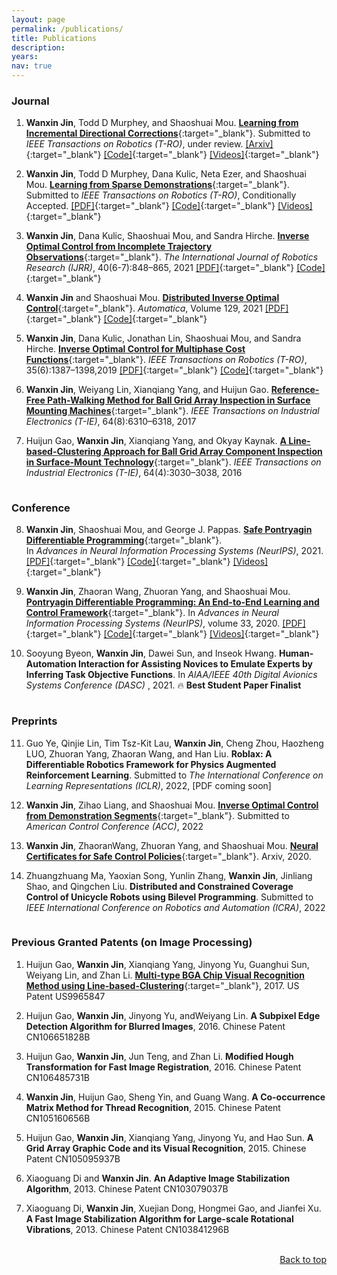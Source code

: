 ```yaml
---
layout: page
permalink: /publications/
title: Publications
description: 
years: 
nav: true
---
```


### Journal




1.   <b>Wanxin Jin</b>, Todd D Murphey, and Shaoshuai Mou. 
[<b>Learning from Incremental Directional Corrections</b>](https://arxiv.org/abs/2011.15014){:target="\_blank"}.
Submitted to _IEEE Transactions on Robotics (T-RO)_, under review.
[[Arxiv]](https://arxiv.org/abs/2011.15014){:target="_blank"} 
[[Code]](https://github.com/wanxinjin/Learning-from-Directional-Corrections){:target="_blank"} 
[[Videos]](../videos#SafePDP){:target="_blank"}




2. <b>Wanxin Jin</b>,  Todd D Murphey, Dana Kulic, Neta Ezer, and Shaoshuai Mou. 
[<b>Learning from Sparse Demonstrations</b>](https://arxiv.org/abs/2008.02159){:target="\_blank"}.
Submitted to _IEEE Transactions on Robotics (T-RO)_, Conditionally Accepted.
[[PDF]](https://arxiv.org/abs/2008.02159){:target="_blank"}
[[Code]](https://github.com/wanxinjin/Learning-from-Sparse-Demonstrations){:target="_blank"} 
[[Videos]](../videos#LFSD){:target="_blank"}



3.  <b>Wanxin Jin</b>, Dana Kulic, Shaoshuai Mou, and Sandra Hirche. 
[<b>Inverse Optimal Control from Incomplete Trajectory Observations</b>](https://journals.sagepub.com/doi/full/10.1177/0278364921996384){:target="_blank"}.
_The International Journal of Robotics Research (IJRR)_, 40(6-7):848–865, 2021
[[PDF]](https://journals.sagepub.com/doi/full/10.1177/0278364921996384){:target="_blank"} 
[[Code]](https://github.com/wanxinjin/IOC-from-Incomplete-Trajectory-Observations){:target="_blank"}


4. <b>Wanxin Jin</b> and Shaoshuai Mou. 
[<b>Distributed Inverse Optimal Control</b>](https://www.sciencedirect.com/science/article/abs/pii/S0005109821001783){:target="_blank"}.
_Automatica_, Volume 129, 2021
[[PDF]](https://www.sciencedirect.com/science/article/abs/pii/S0005109821001783){:target="_blank"} 
[[Code]](https://github.com/ZihaoLiang/Inverse-Optimal-Control-from-Demonstration-Segments){:target="_blank"}

5. <b>Wanxin Jin</b>, Dana Kulic, Jonathan  Lin, Shaoshuai Mou, and Sandra Hirche. 
[<b>Inverse Optimal Control for Multiphase Cost Functions</b>](https://ieeexplore.ieee.org/document/8778698){:target="\_blank"}. 
_IEEE Transactions on Robotics (T-RO)_, 35(6):1387–1398,2019
[[PDF]](https://ieeexplore.ieee.org/document/8778698){:target="_blank"} 
[[Code]](https://github.com/adaptivesystemslab/ioc){:target="_blank"}


6. <b>Wanxin Jin</b>, Weiyang Lin, Xianqiang Yang, and Huijun Gao. 
[<b>Reference-Free Path-Walking Method for Ball Grid Array Inspection in Surface Mounting Machines</b>](https://ieeexplore.ieee.org/document/7878575){:target="_blank"}. 
_IEEE Transactions on Industrial Electronics (T-IE)_,
64(8):6310–6318, 2017


7. Huijun Gao, <b>Wanxin Jin</b>, Xianqiang Yang, and Okyay Kaynak. [
<b>A Line-based-Clustering Approach for Ball Grid Array Component Inspection in Surface-Mount Technology</b>](https://ieeexplore.ieee.org/abstract/document/7795199){:target="_blank"}. 
_IEEE Transactions on Industrial
Electronics (T-IE)_, 64(4):3030–3038, 2016



<p style="margin-bottom:1.0cm; margin-left: 0.5cm"> </p>

### Conference

8. <b>Wanxin Jin</b>, Shaoshuai Mou, and George J. Pappas. 
[<b>Safe Pontryagin Differentiable Programming</b>](https://arxiv.org/abs/2105.14937){:target="\_blank"}.  
In _Advances in Neural Information Processing Systems (NeurIPS)_, 2021.
[[PDF]](https://arxiv.org/abs/2105.14937){:target="_blank"} 
[[Code]](https://github.com/wanxinjin/Safe-PDP){:target="_blank"}
[[Videos]](videos#SafePDP){:target="_blank"}



9. <b>Wanxin Jin</b>, Zhaoran Wang, Zhuoran Yang, and Shaoshuai Mou. 
[<b>Pontryagin Differentiable Programming: An End-to-End Learning and Control Framework</b>](https://arxiv.org/abs/1912.12970){:target="\_blank"}. In _Advances in Neural Information Processing Systems (NeurIPS)_, volume 33, 2020.
[[PDF]](https://papers.nips.cc/paper/2020/file/5a7b238ba0f6502e5d6be14424b20ded-Paper.pdf){:target="_blank"} 
[[Code]](https://github.com/wanxinjin/Pontryagin-Differentiable-Programming){:target="_blank"} 
[[Videos]](videos#PDP){:target="_blank"}


10. Sooyung Byeon, <b>Wanxin Jin</b>, Dawei Sun, and Inseok Hwang. 
<b>Human-Automation Interaction for Assisting Novices to Emulate Experts by Inferring Task Objective Functions</b>. 
In _AIAA/IEEE 40th Digital Avionics Systems Conference (DASC)_ , 2021. 🔥 **Best Student Paper Finalist** 


<p style="margin-bottom:1.0cm; margin-left: 0.5cm"> </p>

### Preprints

11. Guo Ye, Qinjie Lin, Tim Tsz-Kit Lau, <b>Wanxin Jin</b>, Cheng Zhou, Haozheng LUO, Zhuoran Yang,
Zhaoran Wang, and Han Liu. 
<b>Roblax: A Differentiable Robotics Framework for Physics Augmented Reinforcement Learning</b>. 
Submitted to _The International Conference on Learning Representations (ICLR)_,   2022, [PDF coming soon]

12. <b>Wanxin Jin</b>, Zihao Liang, and Shaoshuai Mou. 
[<b>Inverse Optimal Control from Demonstration Segments</b>](https://arxiv.org/abs/2010.15034){:target="_blank"}. 
Submitted to _American Control Conference (ACC)_, 2022


13. <b>Wanxin Jin</b>, ZhaoranWang, Zhuoran Yang, and Shaoshuai Mou.
[<b>Neural Certificates for Safe Control Policies</b>](https://arxiv.org/abs/2006.08465){:target="_blank"}.
Arxiv, 2020.


 
14. Zhuangzhuang Ma, Yaoxian Song, Yunlin Zhang, <b>Wanxin Jin</b>, Jinliang Shao, and Qingchen Liu. 
<b>Distributed and Constrained Coverage Control of Unicycle Robots using Bilevel Programming</b>.
Submitted to _IEEE International Conference on Robotics and Automation (ICRA)_, 2022


<p style="margin-bottom:1.0cm; margin-left: 0.5cm"> </p>

### Previous Granted Patents (on Image Processing)
1. Huijun Gao, <b>Wanxin Jin</b>, Xianqiang Yang, Jinyong Yu, Guanghui Sun, Weiyang Lin, and Zhan
Li. 
[<b>Multi-type BGA Chip Visual Recognition Method using Line-based-Clustering</b>](https://patents.google.com/patent/US20170193649A1/en){:target="_blank"},  2017. 
US Patent US9965847

2. Huijun Gao, <b>Wanxin Jin</b>, Jinyong Yu, andWeiyang Lin. <b>A Subpixel Edge Detection Algorithm for
Blurred Images</b>, 2016. Chinese Patent CN106651828B

3. Huijun Gao, <b>Wanxin Jin</b>, Jun Teng, and Zhan Li. <b>Modified Hough Transformation for Fast Image
Registration</b>, 2016. Chinese Patent CN106485731B

4. <b>Wanxin Jin</b>, Huijun Gao, Sheng Yin, and Guang Wang. <b>A Co-occurrence Matrix Method for Thread
Recognition</b>, 2015. Chinese Patent CN105160656B

5. Huijun Gao, <b>Wanxin Jin</b>, Xianqiang Yang, Jinyong Yu, and Hao Sun. <b>A Grid Array Graphic Code
and its Visual Recognition</b>, 2015. Chinese Patent CN105095937B

6. Xiaoguang Di and <b>Wanxin Jin</b>. <b>An Adaptive Image Stabilization Algorithm</b>, 2013. Chinese Patent
CN103079037B

7. Xiaoguang Di, <b>Wanxin Jin</b>, Xuejian Dong, Hongmei Gao, and Jianfei Xu. <b>A Fast Image Stabilization
Algorithm for Large-scale Rotational Vibrations</b>, 2013. Chinese Patent CN103841296B


<br /> 

<div style="text-align: right"> <a href="#top">Back to top</a> </div>
